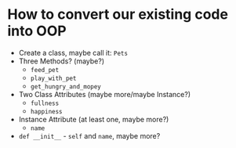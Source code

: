 # How to convert our existing code into OOP

* Create a class, maybe call it: `Pets`
* Three Methods? (maybe?)
  * `feed_pet`
  * `play_with_pet`
  * `get_hungry_and_mopey`
* Two Class Attributes (maybe more/maybe Instance?)
  * `fullness`
  * `happiness`
* Instance Attribute (at least one, maybe more?)
  * `name`
* `def __init__` - `self` and `name`, maybe more?

